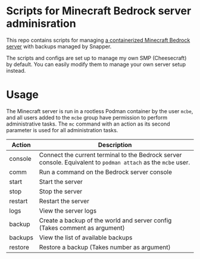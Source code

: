 # Scripts for Minecraft Bedrock server adminisration

This repo contains scripts for managing [a containerized Minecraft Bedrock server](https://github.com/itzg/docker-minecraft-bedrock-server/actions) with backups managed by Snapper.

The scripts and configs are set up to manage my own SMP (Cheesecraft) by default. You can easily modify them to manage your own server setup instead.

# Usage

The Minecraft server is run in a rootless Podman container by the user `mcbe`, and all users added to the `mcbe` group have permission to perform administrative tasks. The `mc` command with an action as its second parameter is used for all administration tasks.

| Action  | Description |
| ------- | --- |
| console | Connect the current terminal to the Bedrock server console. Equivalent to `podman attach` as the `mcbe` user. |
| comm    | Run a command on the Bedrock server console |
| start   | Start the server |
| stop    | Stop the server |
| restart | Restart the server |
| logs    | View the server logs |
| backup  | Create a backup of the world and server config (Takes comment as argument) |
| backups | View the list of available backups |
| restore | Restore a backup (Takes number as argument) |
